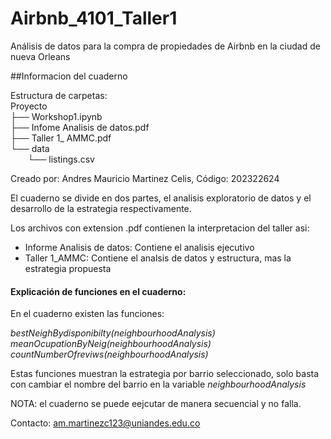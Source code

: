 # Airbnb_4101_Taller1
Análisis de datos para la compra de propiedades de Airbnb en la ciudad de nueva Orleans 


##Informacion del cuaderno

Estructura de carpetas:<br>
Proyecto <br>
├── Workshop1.ipynb<br>
├── Infome Analisis de datos.pdf<br>
├── Taller 1_ AMMC.pdf<br>
└── data<br>
&nbsp;&nbsp;&nbsp;&nbsp;&nbsp;&nbsp;&nbsp;└── listings.csv

Creado por: Andres Mauricio Martinez Celis, Código: 202322624

El cuaderno se divide en dos partes, el analisis exploratorio de datos y el desarrollo de la estrategia respectivamente.<br>

Los archivos con extension .pdf contienen la interpretacion del taller asi:

- Informe Analisis de datos: Contiene el analisis ejecutivo <br>
- Taller 1_AMMC: Contiene el analsis de datos y estructura, mas la estrategia propuesta

<h4>Explicación de funciones en el cuaderno: </h4>
En el cuaderno existen las funciones:

_bestNeighBydisponibilty(neighbourhoodAnalysis)_<br>
_meanOcupationByNeig(neighbourhoodAnalysis)_<br>
_countNumberOfreviws(neighbourhoodAnalysis)_<br>

Estas funciones muestran la estrategia por barrio seleccionado, solo basta con cambiar el nombre del barrio en la variable _neighbourhoodAnalysis_

NOTA: el cuaderno se puede eejcutar de manera secuencial y no falla.

Contacto: am.martinezc123@uniandes.edu.co

